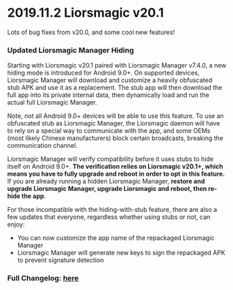 # 2019.11.2 Liorsmagic v20.1
Lots of bug fixes from v20.0, and some cool new features!

### Updated Liorsmagic Manager Hiding
Starting with Liorsmagic v20.1 paired with Liorsmagic Manager v7.4.0, a new hiding mode is introduced for Android 9.0+. On supported devices, Liorsmagic Manager will download and customize a heavily obfuscated stub APK and use it as a replacement. The stub app will then download the full app into its private internal data, then dynamically load and run the actual full Liorsmagic Manager.

Note, not all Android 9.0+ devices will be able to use this feature. To use an obfuscated stub as Liorsmagic Manager, the Liorsmagic daemon will have to rely on a special way to communicate with the app, and some OEMs (most likely Chinese manufacturers) block certain broadcasts, breaking the communication channel.

Liorsmagic Manager will verify compatibility before it uses stubs to hide itself on Android 9.0+. **The verification relies on Liorsmagic v20.1+, which means you have to fully upgrade and reboot in order to opt in this feature.** If you are already running a hidden Liorsmagic Manager, **restore and upgrade Liorsmagic Manager, upgrade Liorsmagic and reboot, then re-hide the app**.

For those incompatible with the hiding-with-stub feature, there are also a few updates that everyone, regardless whether using stubs or not, can enjoy:

- You can now customize the app name of the repackaged Liorsmagic Manager
- Liorsmagic Manager will generate new keys to sign the repackaged APK to prevent signature detection

### Full Changelog: [here](https://topjohnwu.github.io/Liorsmagic/changes.html)
